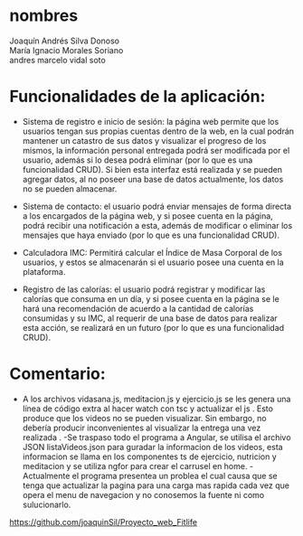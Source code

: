 #  nombres  
Joaquín Andrés Silva Donoso  
María Ignacio Morales Soriano  
andres marcelo vidal soto

#  Funcionalidades de la aplicación:
- Sistema de registro e inicio de sesión: la página web permite que los usuarios tengan sus propias cuentas dentro de la web, 
en la cual podrán mantener un catastro de sus datos y visualizar el progreso de los mismos, la información personal entregada 
podrá ser modificada por el usuario, además si lo desea podrá eliminar (por lo que es una funcionalidad CRUD). 
Si bien esta interfaz está realizada y se pueden agregar datos, al no poseer una base de datos actualmente, los datos no se pueden almacenar.

- Sistema de contacto: el usuario podrá enviar mensajes de forma directa a los encargados de la página web, 
y si posee cuenta en la página, podrá recibir una notificación a esta, además de modificar o eliminar los mensajes 
que haya enviado (por lo que es una funcionalidad CRUD).

- Calculadora IMC: Permitirá calcular el Índice de Masa Corporal de los usuarios, y estos se almacenarán si el usuario posee una cuenta en la plataforma.

- Registro de las calorías: el usuario podrá registrar y modificar las calorías que consuma en un día, 
y si posee cuenta en la página se le hará una recomendación de acuerdo a la cantidad de calorías consumidas y su IMC, 
al requerir de una base de datos para realizar esta acción, se realizará en un futuro (por lo que es una funcionalidad CRUD).

#  Comentario:
- A los archivos vidasana.js, meditacion.js y ejercicio.js se les genera una línea de código extra al hacer watch con tsc y actualizar el js .
 Esto produce que los videos no se pueden visualizar. Sin embargo, no debería producir inconvenientes al visualizar la entrega una vez realizada .
-Se traspaso todo el programa a Angular, se utilisa el archivo JSON listaVideos.json para guradar la informacion de los videos,
esta informacion se llama en los componentes ts de ejercicio, nutricion y meditacion y se utiliza ngfor para crear el carrusel en home.
-Actualmente el programa presentea un problea el cual causa que se tenga que actualizar la pagina para una carga mas rapida cada vez que 
opera el menu de navegacion y no conosemos la fuente ni como sulucionarlo.

https://github.com/joaquinSil/Proyecto_web_Fitlife